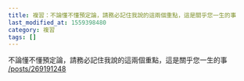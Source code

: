 ```yaml
---
title: 複習：不論懂不懂預定論，請務必記住我說的這兩個重點，這是關乎您一生的事
last_modified_at: 1559398480
category: 複習
tags: []
---
```


<p>不論懂不懂預定論，請務必記住我說的這兩個重點，這是關乎您一生的事<br/>
<a href="/posts/269191248" target="_blank">/posts/269191248</a></p>
<p> </p>
